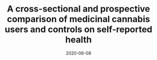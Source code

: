 ---
title: "A cross-sectional and prospective comparison of medicinal cannabis users and controls on self-reported health"
collection: publications
permalink: /publication/2020-06-08-medicinal-cannabis
date: 2020-06-08
venue: 'Cannabis and Cannabinoid Research'
link: 'https://doi.org/10.1089/can.2019.0096'
paperurl: 'http://marterin.github.io/files/Schlienz et al. (2020).pdf'
citation: 'Schlienz NJ, Scalsky R, <b>Martin EL</b>, Jackson H, Munson J, Strickland JC, Bonn-Miller MO, Loflin M, &amp; Vandrey R. A cross-sectional and prospective comparison of medicinal cannabis users and controls on self-reported health. <i>Cannabis and Cannabinoid Research</i>. (2020).'
---
